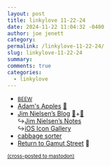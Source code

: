 ```yaml
---
layout: post
title: 𝚕𝚒𝚗𝚔𝚢𝚕𝚘𝚟𝚎 𝟷𝟷-𝟸𝟸-𝟸𝟺
date: 2024-11-22 11:04:32 -0400
author: joe jenett
category: 
permalink: /linkylove-11-22-24/
slug: linkylove-11-22-24
summary: 
comments: true
categories:
  - linkylove
---
```

<ul class="linkylove">
	<li><a title="Banish Expectations Expand Wonder | David" href="https://www.beew.me/"><small>BEEW</small></a></li>
	<li><a title="Adam" href="https://adamapples.blogspot.com/">Adam's Apples</a> <a title="source" href="https://pinboard.in/u:ramblinggit">📌</a></li>
	<li><a title="Jim Nielsen" href="https://blog.jim-nielsen.com/">Jim Nielsen’s Blog</a> <a title="source" href="https://pinboard.in/u:zero1infinity">📌</a>+<a title="source" href="https://pinboard.in/u:mikael">📌</a><br>&#8618;<a title="Jim Nielsen’s Notes" href="https://notes.jim-nielsen.com/">Jim Nielsen’s Notes</a><br>&#8618;<a title="Icons | iOS Icon Gallery" href="https://www.iosicongallery.com/">iOS Icon Gallery</a>
	</li>
	<li><a title="Cabbage" href="https://cabbagesorter.neocities.org/">cabbage sorter</a></li>
	<li><a title="❤️ Return to Gamut Street | Clive Murray" href="https://clivemurray.bandcamp.com/track/return-to-gamut-street">Return to Gamut Street</a> 🎵</li>
</ul>
<a href="https://brid.gy/publish/mastodon"><small>(cross-posted to mastodon)</small></a>